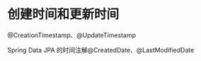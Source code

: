 # 创建时间和更新时间

@CreationTimestamp、@UpdateTimestamp

Spring Data JPA 的时间注解@CreatedDate、@LastModifiedDate

